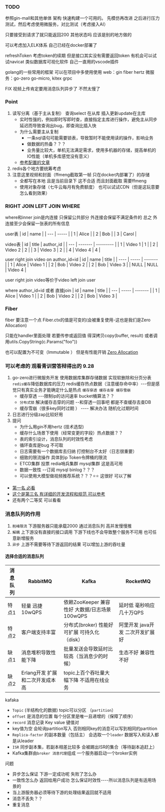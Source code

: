 ### TODO
参照gin-mall和其他单体 架构 快速构建一个可用的。 先模仿再改进
之后进行压力测试，然后考虑使用微服务，对比测试（考虑接入AI）

只要接受到请求了就只能返回200 其他状态吗 应该是别的地方做的

可以考虑加入ELK体系 自己已经在docker部署了

refreshToken 考虑token的续期 但是接口其实没有需要返回token
有机会可以试试navicat 类似数据库可视化软件 自己一直用的vscode插件

golang的一些常用的框架 可以在项目中多使用使用
web：gin fiber hertz 
微服务：go-zero go-micro, kitex
grpc

FIX 视频上传肯定要用消息队列异步了 不然太慢了

### Point
1. 读写分离（基于主从复制） 查询select 在从库 插入更新update在主库
   * 实时性强的，例如即时写即时查，直接指定主库进行操作，避免主从同步延迟而导致查询出bug，即查询比插入快
   * 为什么需要主从复制
       * 一条sql语句可能需要锁表，导致暂时不能使用读的操作，影响业务
       * 做数据的热备？？？
       * 业务量比较大，单机无法满足需求，使用多机器的存储，提高单机的IO性能（单机多库感觉没有意义）
   * [参考配置的文章](https://zhuanlan.zhihu.com/p/650314645)
2. redis各个地方要统筹考虑
3. 注意这里视频和封面（ffmeng截取第一帧 只在docker内部署了）的存储
   * 全都写在本地 且是当前目录下 这不合适 而且封面截取 需要ffmeng
   * 使用对象存储（七牛云每月有免费额度） 也可以试试CDN（但是这玩意要怎么看到效果）

### RIGHT JOIN LEFT JOIN WHERE
where和inner join是内连接 只保留公共部分
外连接会保留不满足条件的
总之 外连接至少会保留一张表的所有信息

user表
| id  | name  |
| --- | ----- |
| 1   | Alice |
| 2   | Bob   |
| 3   | Carol |

video表
| id  | title   | author_id |
| --- | ------- | --------- |
| 1   | Video 1 | 1         |
| 2   | Video 2 | 2         |
| 3   | Video 3 | 2         |
| 4   | Video 4 | 4         |

user right join video on author_id=id
| id   | name  | title   |
| ---- | ----- | ------- |
| 1    | Alice | Video 1 |
| 2    | Bob   | Video 2 |
| 2    | Bob   | Video 3 |
| NULL | NULL  | Video 4 |

user right join video等价于video left join user

where author_id=id 或者 直接join
| id  | name  | title   |
| --- | ----- | ------- |
| 1   | Alice | Video 1 |
| 2   | Bob   | Video 2 |
| 2   | Bob   | Video 3 |

### Fiber
fiber 要注意一个点 Fiber.ctx的值是可变的(会被重复使用-这也是我们是Zero Allocation)

只能在handler里面处理  若要传参或返回值 
得深拷贝copy(buffer, result)  或者调用utils.CopyString(c.Params("foo")) 

也可以配置为不可变（Immutable ） 但是有性能开销
[Zero Allocation](https://docs.gofiber.io/#zero-allocation)


### 可以考虑的 观看青训营答辩得出的 9.28 
1. go-zero进行微服务开发 使用数据库集群存储数据 实现软删除和分页分表 `redis缓存`降低数据库的压力  redis缓存热点数据（注意缓存命中率）---但是感觉只有真实业务才能确定什么是热点 `缓存穿透 缓存击穿 缓存雪崩`
    * 缓存穿透 ---限制ip的访问速率 bucket桶算法？？ 
    * `分布式锁` 解决缓存击穿的问题  --和穿透一回事吧 都是不查缓存去查DB
    * 缓存雪崩（很多key同时过期 ） ---- 解决办法 随机化过期时间
2. 日志进行分级zap比较好用 
3. 提问
    * 为什么用gin不用hertz (技术选型)
    * 缓存什么场景下使用（经常变更的字段）热点数据？？
    * 表的索引设计，消息队列的时效性考虑 
    * 循环查库是bug 不可取
    * 日志需要有一个数据库去归纳 打控制台不太好（日志很重要）
    * 细致的限流操作 具体到ip  Token令牌桶的限流
    * ETCD集群 投票 redia哨兵集群 mysql集群 这是高可用
    * 数据一致性 --订阅 mysql binlog？？？
    * 可以使用大模型做视频推荐系统？？？⭐⭐ 这很好 可以了解

* [第一名 必看](https://z37kw7eggp.feishu.cn/docx/Y3KCdaFMSoKKNjxPOHAcWMiInZb)
* [这个是第三名 有详细的开发流程和规范 可以参考](https://gagjcxhxrb.feishu.cn/docx/SCEddZcB3oQwKOxrWQNcqicQnxd)
* 还有两个二等奖 可以看看

### 消息队列的作用
1. `削峰限流` 下游服务器只能承载2000 通过消息队列 高并发慢慢推
2. `解耦` 上下游没有直接的接口调用 下游下线也不会导致整个服务不可用 也可任意新增服务
3. `异步` 上游不需要等待下游返回的结果 可以增加上游的吞吐量

#### 选择合适的消息队列
| 消息队列 | RabbitMQ                        | Kafka                                          | RocketMQ                         |
| -------- | ------------------------------- | ---------------------------------------------- | -------------------------------- |
| 特点1    | 轻量 迅捷     10wQPS            | 依赖ZooKeeper 兼容性好 大数据/日志场景 100wQPS | 延时低 毫秒响应 几十万QPS        |
| 特点2    | 客户端支持丰富                  | 分布式(broker) 性能好 可扩展 可持久化（disk）  | 阿里开发 java开发 二次开发扩展好 |
| 缺点1    | 消息堆积导致性能下降            | 批量发送会导致延时比较高（当消息少的时候）     | 生态不好  兼容性不好             |
| 缺点2    | Erlang开发 扩展和二次开发成本高 | topic上百个吞吐量大幅下降 不适用在线业务       |                                  |

kafaka
* `Topic` (半结构化的数据) topic可以分区 （`partition`）
* `offset` 是消息的位置 每个分区里是唯一且递增的（保障了顺序）
* `record` 消息记录 Key value 键值对
* key值为空 会轮询partition写入 否则相同key的消息可以写到相同的partition
* `Replica-factor` 的副本数量（包括主） 会选取一个`leader` 数据写入和读入都是从leader
* `ISR` 同步副本集，若副本相差比较多 会被踢出ISR的集合（等待副本追赶上）
* Kafka集群由`broker 消息代理`组成 一个服务器启动一个broker实例

问题
* 异步怎么保证 下游一定成功呢 失败了怎么办
* 一致性怎么办 返回给用户成功 怎么保证时效性----所以消息队列是有适用场景的
* 当上游服务器必须等待下游的处理结果返回就不适用
* 消息不丢失？？
* 重复消息